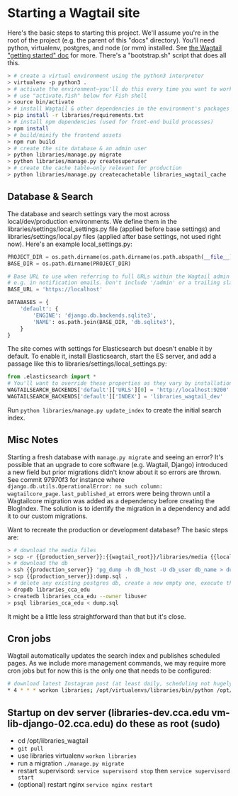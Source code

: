 # Starting a Wagtail site

Here's the basic steps to starting this project. We'll assume you're in the root of the project (e.g. the parent of this "docs" directory). You'll need python, virtualenv, postgres, and node (or nvm) installed. See [the Wagtail "getting started" doc](http://docs.wagtail.io/en/v1.10.1/getting_started/tutorial.html) for more. There's a "bootstrap.sh" script that does all this.

```sh
> # create a virtual environment using the python3 interpreter
> virtualenv -p python3 .
> # activate the environment—you'll do this every time you want to work on the project
> # use "activate.fish" below for Fish shell
> source bin/activate
> # install Wagtail & other dependencies in the environment's packages
> pip install -r libraries/requirements.txt
> # install npm dependencies (used for front-end build processes)
> npm install
> # build/minify the frontend assets
> npm run build
> # create the site database & an admin user
> python libraries/manage.py migrate
> python libraries/manage.py createsuperuser
> # create the cache table—only relevant for production
> python libraries/manage.py createcachetable libraries_wagtail_cache
```


## Database & Search

The database and search settings vary the most across local/dev/production environments. We define them in the libraries/settings/local_settings.py file (applied before base settings) and libraries/settings/local.py files (applied after base settings, not used right now). Here's an example local_settings.py:

```python
PROJECT_DIR = os.path.dirname(os.path.dirname(os.path.abspath(__file__)))
BASE_DIR = os.path.dirname(PROJECT_DIR)

# Base URL to use when referring to full URLs within the Wagtail admin backend -
# e.g. in notification emails. Don't include '/admin' or a trailing slash
BASE_URL = 'https://localhost'

DATABASES = {
    'default': {
        'ENGINE': 'django.db.backends.sqlite3',
        'NAME': os.path.join(BASE_DIR, 'db.sqlite3'),
    }
}
```

The site comes with settings for Elasticsearch but doesn't enable it by default. To enable it, install Elasticsearch, start the ES server, and add a passage like this to libraries/settings/local_settings.py:

```python
from .elasticsearch import *
# You'll want to override these properties as they vary by installation
WAGTAILSEARCH_BACKENDS['default']['URLS'][0] = 'http://localhost:9200'
WAGTAILSEARCH_BACKENDS['default']['INDEX'] = 'libraries_wagtail_dev'
```

Run `python libraries/manage.py update_index` to create the initial search index.

## Misc Notes

Starting a fresh database with `manage.py migrate` and seeing an error? It's possible that an upgrade to core software (e.g. Wagtail, Django) introduced a new field but prior migrations didn't know about it so errors are thrown. See commit 97970f3 for instance where `django.db.utils.OperationalError: no such column: wagtailcore_page.last_published_at` errors were being thrown until a Wagtailcore migration was added as a dependency before creating the BlogIndex. The solution is to identify the migration in a dependency and add it to our custom migrations.

Want to recreate the production or development database? The basic steps are:

```sh
> # download the media files
> scp -r {{production_server}}:{{wagtail_root}}/libraries/media {{local_root}}/libraries
> # download the db
> ssh {{production_server}} 'pg_dump -h db_host -U db_user db_name > dump.sql'
> scp {{production_server}}:dump.sql .
> # delete any existing postgres db, create a new empty one, execute the dumped SQL
> dropdb libraries_cca_edu
> createdb libraries_cca_edu --owner libuser
> psql libraries_cca_edu < dump.sql
```

It might be a little less straightforward than that but it's close.

## Cron jobs

Wagtail automatically updates the search index and publishes scheduled pages. As we include more management commands, we may require more cron jobs but for now this is the only one that needs to be configured:

```sh
# download latest Instagram post (at least daily, scheduling not hugely important)
* 4 * * * workon libraries; /opt/virtualenvs/libraries/bin/python /opt/libraries_wagtail/libraries/manage.py instagram
```

## Startup on dev server (libraries-dev.cca.edu vm-lib-django-02.cca.edu) do these as root (sudo)

* cd /opt/libraries_wagtail
* `git pull`
* use libraries virtualenv `workon libraries`
* run a migration `./manage.py migrate`
* restart supervisord: `service supervisord stop` then `service supervisord start`
* (optional) restart nginx `service nginx restart`
